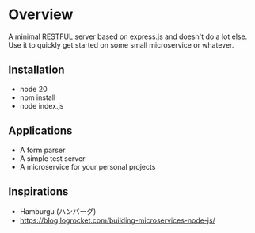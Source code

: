 # Overview

A minimal RESTFUL server based on express.js and doesn't do a lot else.  Use it to quickly get started on some small microservice or whatever.

## Installation

- node 20
- npm install
- node index.js

## Applications

- A form parser
- A simple test server
- A microservice for your personal projects

## Inspirations

- Hamburgu (ハンバーグ)
- https://blog.logrocket.com/building-microservices-node-js/